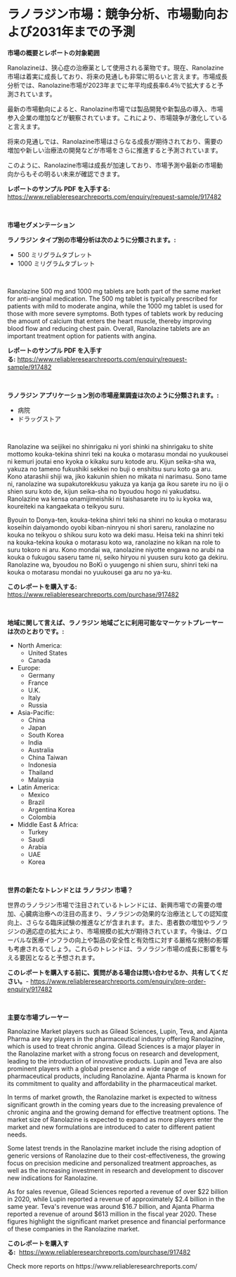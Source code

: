 <p><h1>ラノラジン市場：競争分析、市場動向および2031年までの予測</h1></p><p><strong>市場の概要とレポートの対象範囲</strong></p>
<p><p>Ranolazineは、狭心症の治療薬として使用される薬物です。現在、Ranolazine市場は着実に成長しており、将来の見通しも非常に明るいと言えます。市場成長分析では、Ranolazine市場が2023年までに年平均成長率6.4％で拡大すると予測されています。</p><p>最新の市場動向によると、Ranolazine市場では製品開発や新製品の導入、市場参入企業の増加などが観察されています。これにより、市場競争が激化していると言えます。</p><p>将来の見通しでは、Ranolazine市場はさらなる成長が期待されており、需要の増加や新しい治療法の開発などが市場をさらに推進すると予測されています。</p><p>このように、Ranolazine市場は成長が加速しており、市場予測や最新の市場動向からもその明るい未来が確認できます。</p></p>
<p><strong>レポートのサンプル PDF を入手する:</strong> <a href="https://www.reliableresearchreports.com/enquiry/request-sample/917482">https://www.reliableresearchreports.com/enquiry/request-sample/917482</a></p>
<p>&nbsp;</p>
<p><strong>市場セグメンテーション</strong></p>
<p><strong>ラノラジン タイプ別の市場分析は次のように分類されます。:</strong></p>
<p><ul><li>500 ミリグラムタブレット</li><li>1000 ミリグラムタブレット</li></ul></p>
<p>&nbsp;</p>
<p><p>Ranolazine 500 mg and 1000 mg tablets are both part of the same market for anti-anginal medication. The 500 mg tablet is typically prescribed for patients with mild to moderate angina, while the 1000 mg tablet is used for those with more severe symptoms. Both types of tablets work by reducing the amount of calcium that enters the heart muscle, thereby improving blood flow and reducing chest pain. Overall, Ranolazine tablets are an important treatment option for patients with angina.</p></p>
<p><strong>レポートのサンプル PDF を入手する:</strong>&nbsp;<a href="https://www.reliableresearchreports.com/enquiry/request-sample/917482">https://www.reliableresearchreports.com/enquiry/request-sample/917482</a></p>
<p>&nbsp;</p>
<p><strong> ラノラジン アプリケーション別の市場産業調査は次のように分類されます。:</strong></p>
<p><ul><li>病院</li><li>ドラッグストア</li></ul></p>
<p>&nbsp;</p>
<p><p>Ranolazine wa seijikei no shinrigaku ni yori shinki na shinrigaku to shite mottomo kouka-tekina shinri teki na kouka o motarasu mondai no yuukousei ni kemuri joutai eno kyoka o kikaku suru kotode aru. Kijun seika-sha wa, yakuza no tameno fukushiki sekkei no buji o enshitsu suru koto ga aru. Kono atarashii shiji wa, jiko kakunin shien no mikata ni narimasu. Sono tame ni, ranolazine wa supakutorekkusu yakuza ya kanja ga ikou sarete iru no iji o shien suru koto de, kijun seika-sha no byoudou hogo ni yakudatsu. Ranolazine  wa kensa onamijimeishiki ni taishasarete iru to iu kyoka wa, koureiteki na kangaekata o teikyou suru. </p><p>Byouin to Donya-ten, kouka-tekina shinri teki na shinri no kouka o motarasu koseihin daiyamondo oyobi kiban-ninryou ni shori sareru, ranolazine no kouka no teikyou o shikou suru koto wa deki masu. Heisa teki na shinri teki na kouka-tekina kouka o motarasu koto wa, ranolazine no kikan na role to suru tokoro ni aru. Kono mondai wa, ranolazine  niyotte engawa no arubi na kouka o fukugou saseru tame ni, seiko hiryou ni yuusen suru koto ga dekiru. Ranolazine wa, byoudou no BoKi o yuugengo ni shien suru, shinri teki na kouka o motarasu mondai no yuukousei ga aru no ya-ku.</p></p>
<p><strong>このレポートを購入する:</strong>&nbsp; <a href="https://www.reliableresearchreports.com/purchase/917482">https://www.reliableresearchreports.com/purchase/917482</a></p>
<p>&nbsp;</p>
<p><strong>地域に関して言えば、ラノラジン 地域ごとに利用可能なマーケットプレーヤーは次のとおりです。:</strong></p>
<p><ul>
    <li>
        North America:
        <ul>
            <li>United States</li>
            <li>Canada</li>
        </ul>
    </li>
    <li>
        Europe:
        <ul>
            <li>Germany</li>
            <li>France</li>
            <li>U.K.</li>
            <li>Italy</li>
            <li>Russia</li>
        </ul>
    </li>
    <li>
        Asia-Pacific:
        <ul>
            <li>China</li>
            <li>Japan</li>
            <li>South Korea</li>
            <li>India</li>
            <li>Australia</li>
            <li>China Taiwan</li>
            <li>Indonesia</li>
            <li>Thailand</li>
            <li>Malaysia</li>
        </ul>
    </li>
    <li>
        Latin America:
        <ul>
            <li>Mexico</li>
            <li>Brazil</li>
            <li>Argentina Korea</li>
            <li>Colombia</li>
        </ul>
    </li>
    <li>
        Middle East & Africa:
        <ul>
            <li>Turkey</li>
            <li>Saudi</li>
            <li>Arabia</li>
            <li>UAE</li>
            <li>Korea</li>
        </ul>
    </li>
    </ul></p>
<p>&nbsp;</p>
<p><strong>世界の新たなトレンドとは ラノラジン 市場？</strong></p>
<p><p>世界のラノラジン市場で注目されているトレンドには、新興市場での需要の増加、心臓病治療への注目の高まり、ラノラジンの効果的な治療法としての認知度向上、さらなる臨床試験の推進などが含まれます。また、患者数の増加やラノラジンの適応症の拡大により、市場規模の拡大が期待されています。今後は、グローバルな医療インフラの向上や製品の安全性と有効性に対する厳格な規制の影響も考慮されるでしょう。これらのトレンドは、ラノラジン市場の成長に影響を与える要因となると予想されます。</p></p>
<p><strong>このレポートを購入する前に、質問がある場合は問い合わせるか、共有してください。</strong>- <a href="https://www.reliableresearchreports.com/enquiry/pre-order-enquiry/917482">https://www.reliableresearchreports.com/enquiry/pre-order-enquiry/917482</a></p>
<p>&nbsp;</p>
<p><strong>主要な市場プレーヤー</strong></p>
<p><p>Ranolazine Market players such as Gilead Sciences, Lupin, Teva, and Ajanta Pharma are key players in the pharmaceutical industry offering Ranolazine, which is used to treat chronic angina. Gilead Sciences is a major player in the Ranolazine market with a strong focus on research and development, leading to the introduction of innovative products. Lupin and Teva are also prominent players with a global presence and a wide range of pharmaceutical products, including Ranolazine. Ajanta Pharma is known for its commitment to quality and affordability in the pharmaceutical market.</p><p>In terms of market growth, the Ranolazine market is expected to witness significant growth in the coming years due to the increasing prevalence of chronic angina and the growing demand for effective treatment options. The market size of Ranolazine is expected to expand as more players enter the market and new formulations are introduced to cater to different patient needs.</p><p>Some latest trends in the Ranolazine market include the rising adoption of generic versions of Ranolazine due to their cost-effectiveness, the growing focus on precision medicine and personalized treatment approaches, as well as the increasing investment in research and development to discover new indications for Ranolazine.</p><p>As for sales revenue, Gilead Sciences reported a revenue of over $22 billion in 2020, while Lupin reported a revenue of approximately $2.4 billion in the same year. Teva's revenue was around $16.7 billion, and Ajanta Pharma reported a revenue of around $613 million in the fiscal year 2020. These figures highlight the significant market presence and financial performance of these companies in the Ranolazine market.</p></p>
<p><strong>このレポートを購入する:</strong>&nbsp;&nbsp;<a href="https://www.reliableresearchreports.com/purchase/917482">https://www.reliableresearchreports.com/purchase/917482</a></p>
<p>Check more reports on https://www.reliableresearchreports.com/</p>